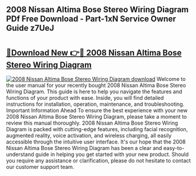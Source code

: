 ## 2008 Nissan Altima Bose Stereo Wiring Diagram PDf Free Download - Part-1xN Service Owner Guide z7UeJ

# <h2><a href="http://dfuoqx.blite.top/?on=2008+Nissan+Altima+Bose+Stereo+Wiring+Diagram">🔗Download New 👉🔴 2008 Nissan Altima Bose Stereo Wiring Diagram</a></h2>

[![2008 Nissan Altima Bose Stereo Wiring Diagram download](https://i.imgur.com/lujVjoI.png)](http://dfuoqx.blite.top/?on=2008+Nissan+Altima+Bose+Stereo+Wiring+Diagram)
Welcome to the user manual for your recently bought 2008 Nissan Altima Bose Stereo Wiring Diagram. This guide is here to help you navigate the features and functions of your product with ease. Inside, you will find detailed instructions for installation, operation, maintenance, and troubleshooting. Important Information Ahead To ensure the best experience with your new 2008 Nissan Altima Bose Stereo Wiring Diagram, please take a moment to review this manual thoroughly. 2008 Nissan Altima Bose Stereo Wiring Diagram is packed with cutting-edge features, including facial recognition, augmented reality, voice activation, and wireless charging, all easily accessible through the intuitive user interface. It's our hope that the 2008 Nissan Altima Bose Stereo Wiring Diagram has been a clear and easy-to-understand guide in helping you get started with your new product. Should you require any assistance or clarification, please do not hesitate to contact our customer support team.
